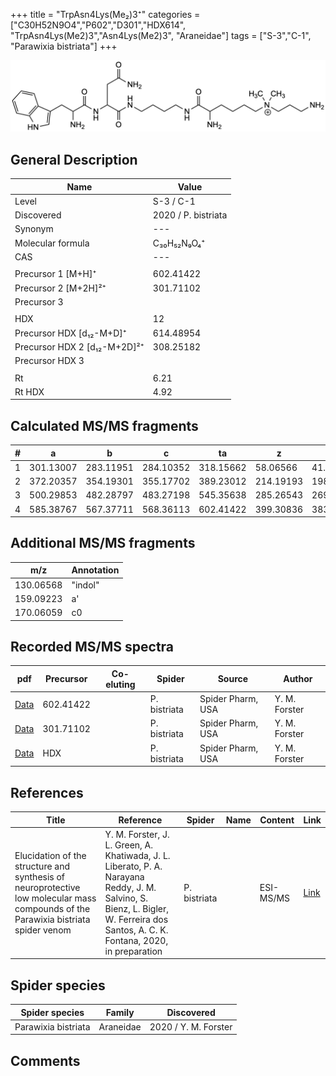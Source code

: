 +++
title = "TrpAsn4Lys(Me₂)3⁺"
categories = ["C30H52N9O4","P602","D301","HDX614",
"TrpAsn4Lys(Me2)3","Asn4Lys(Me2)3",
"Araneidae"]
tags = ["S-3","C-1",
"Parawixia bistriata"]
+++

![](/img/TrpAsn4Lys(Me2)3.png)

## General Description

| Name                       | Value              |
|----------------------------|--------------------|
| Level                      | S-3 / C-1          |
| Discovered                 | 2020 / P. bistriata |
| Synonym                    | ---                |
| Molecular formula          | C₃₀H₅₂N₉O₄⁺                   |
| CAS                        | ---                |
|                            |                    |
| Precursor 1 [M+H]⁺         | 602.41422                   |
| Precursor 2 [M+2H]²⁺       | 301.71102                   |
| Precursor 3                |                    |
|                            |                    |
| HDX                        | 12                   |
| Precursor HDX   [d₁₂-M+D]⁺   | 614.48954                   |
| Precursor HDX 2 [d₁₂-M+2D]²⁺ | 308.25182                   |
| Precursor HDX 3            |                    |
|                            |                    |
| Rt                         | 6.21                   |
| Rt HDX                     | 4.92                   |

## Calculated MS/MS fragments

| # | a         | b         | c         | ta        | z         | y         | tz        |
|---|-----------|-----------|-----------|-----------|-----------|-----------|-----------|
| 1 | 301.13007 | 283.11951 | 284.10352 | 318.15662 | 58.06566 | 41.03911 | 103.12352 |
| 2 | 372.20357 | 354.19301 | 355.17702 | 389.23012 | 214.19193 | 198.17320 | 231.21848 |
| 3 | 500.29853 | 482.28797 | 483.27198 | 545.35638 | 285.26543 | 269.24670 | 302.29198 |
| 4 | 585.38767 | 567.37711 | 568.36113 | 602.41422 | 399.30836 | 383.28963 | 416.33491 |

## Additional MS/MS fragments

| m/z | Annotation |
|-----|------------|
| 130.06568    | "indol"      |
| 159.09223    | a'           |
| 170.06059    | c0           |

## Recorded MS/MS spectra

| pdf                                             | Precursor | Co-eluting | Spider      | Source                       | Author        |
|-------------------------------------------------|-----------|------------|-------------|------------------------------|---------------|
| [Data](/pdf/P-bistriata/602_TrpAsn4Lys(Me2)3_Pb.pdf) | 602.41422 |           | P. bistriata | Spider Pharm, USA | Y. M. Forster |
| [Data](/pdf/P-bistriata/602_TrpAsn4Lys(Me2)3_Pb_2.pdf) | 301.71102 |           | P. bistriata | Spider Pharm, USA | Y. M. Forster |
| [Data](/pdf/P-bistriata/602_TrpAsn4Lys(Me2)3_Pb_HDX.pdf) | HDX |           | P. bistriata | Spider Pharm, USA | Y. M. Forster |


## References

| Title | Reference | Spider | Name | Content | Link |
|-------|-----------|--------|------|---------|------|
| Elucidation of the structure and synthesis of neuroprotective low molecular mass compounds of the Parawixia bistriata spider venom      | Y. M. Forster, J. L. Green, A. Khatiwada, J. L. Liberato, P. A. Narayana Reddy, J. M. Salvino, S. Bienz, L. Bigler, W. Ferreira dos Santos, A. C. K. Fontana, 2020, in preparation          | P. bistriata       |      | ESI-MS/MS        | [Link](unknown)     |

## Spider species

| Spider species     | Family     | Discovered           |
|--------------------|------------|----------------------|
| Parawixia bistriata | Araneidae | 2020 / Y. M. Forster |


## Comments